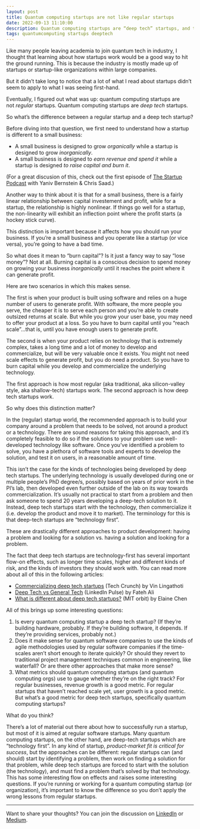 ```yaml
---
layout: post
title: Quantum computing startups are not like regular startups
date: 2022-09-13 11:10:00
description: Quantum computing startups are “deep tech” startups, and therefore take a technology-first approach to product development.
tags: quantumcomputing startups deeptech
---
```

Like many people leaving academia to join quantum tech in industry, I thought that learning about how startups work would be a good way to hit the ground running. This is because the industry is mostly made up of startups or startup-like organizations within large companies.

But it didn’t take long to notice that a lot of what I read about startups didn’t seem to apply to what I was seeing first-hand.

Eventually, I figured out what was up: quantum computing startups are not _regular_ startups. Quantum computing startups are _deep tech_ startups.

So what’s the difference between a regular startup and a deep tech startup?

Before diving into that question, we first need to understand how a startup is different to a small business:

-   A small business is designed to grow _organically_ while a startup is designed to grow _inorganically_.
-   A small business is designed to _earn revenue and spend it_ while a startup is designed _to raise capital and burn it_.

(For a great discusion of this, check out the first episode of [The Startup Podcast](https://open.spotify.com/episode/0sv9tVedhzZ2nmZodoTu1A) with Yaniv Bernstein & Chris Saad.)

Another way to think about it is that for a small business, there is a fairly linear relationship between capital investement and profit, while for a startup, the relationship is highly nonlinear. If things go well for a startup, the non-linearity will exhibit an inflection point where the profit starts (a hockey stick curve).

This distinction is important because it affects how you should run your business. If you’re a small business and you operate like a startup (or vice versa), you’re going to have a bad time.

So what does it mean to “burn capital”? Is it just a fancy way to say “lose money”? Not at all. Burning capital is a conscious decision to spend money on growing your business _inorganically_ until it reaches the point where it can generate profit.

Here are two scenarios in which this makes sense.

The first is when your product is built using software and relies on a huge number of users to generate profit. With software, the more people you serve, the cheaper it is to serve each person and you’re able to create outsized returns at scale. But while you grow your user base, you may need to offer your product at a loss. So you have to burn capital until you “reach scale”…that is, until you have enough users to generate profit.

The second is when your product relies on technology that is extremely complex, takes a long time and a lot of money to develop and commercialize, but will be very valuable once it exists. You might not need scale effects to generate profit, but you do need a product. So you have to burn capital while you develop and commercialize the underlying technology.

The first approach is how most regular (aka traditional, aka silicon-valley style, aka shallow-tech) startups work. The second approach is how deep tech startups work.

So why does this distinction matter?

In the (regular) startup world, the recommended approach is to build your company around a problem that needs to be solved, not around a product or a technology. There are sound reasons for taking this approach, and it’s completely feasible to do so if the solutions to your problem use well-developed technology like software. Once you’ve identified a problem to solve, you have a plethora of software tools and experts to develop the solution, and test it on users, in a reasonable amount of time.

This isn’t the case for the kinds of technologies being developed by deep tech startups. The underlying technology is usually developed during one or multiple people’s PhD degree/s, possibly based on years of prior work in the PI’s lab, then developed even further outside of the lab on its way towards commercialization. It’s usually not practical to start from a problem and then ask someone to spend 20 years developing a deep-tech solution to it. Instead, deep tech startups start with the technology, _then_ commercialize it (i.e. develop the product and move it to market). The terminology for this is that deep-tech startups are “technology first”.

These are drastically different approaches to product development: having a problem and looking for a solution vs. having a solution and looking for a problem.

The fact that deep tech startups are technology-first has several important flow-on effects, such as longer time scales, higher and different kinds of risk, and the kinds of investors they should work with. You can read more about all of this in the following articles:

-   [Commercializing deep tech startups](https://techcrunch.com/2021/02/10/commercializing-deep-tech-startups-a-practical-guide-for-founders-and-investors/) (Tech Crunch) by Vin Lingathoti
-   [Deep Tech vs General Tech](https://www.linkedin.com/pulse/deep-tech-vs-general-fateh-ali-/) (LinkedIn Pulse) by Fateh Ali
-   [What is different about deep tech startups?](https://orbit-kb.mit.edu/hc/en-us/articles/115000815511-What-is-different-about-deep-tech-startups-) (MIT orbit) by Elaine Chen

All of this brings up some interesting questions:

1.  Is every quantum computing startup a deep tech startup? (If they’re building hardware, probably. If they’re building software, it depends. If they’re providing services, probably not.)
2.  Does it make sense for quantum software companies to use the kinds of agile methodologies used by regular software companies if the time-scales aren’t short enough to iterate quickly? Or should they revert to traditional project management techniques common in engineering, like waterfall? Or are there other approaches that make more sense?
3.  What metrics should quantum computing startups (and quantum computing orgs) use to gauge whether they’re on the right track? For regular businesses, revenue growth is a good metric. For regular startups that haven’t reached scale yet, user growth is a good metric. But what’s a good metric for deep tech startups, specifically quantum computing startups?

What do you think?

There’s a lot of material out there about how to successfully run a startup, but most of it is aimed at regular software startups. Many quantum computing startups, on the other hand, are deep-tech startups which are “technology first”. In any kind of startup, _product-market fit is critical for success_, but the approaches can be different: regular startups can (and should) start by identifying a problem, then work on finding a solution for that problem, while deep tech startups are forced to start with the solution (the technology), and must find a problem that’s solved by that technology. This has some interesting flow on effects and raises some interesting questions. If you’re running or working for a quantum computing startup (or organization), it’s important to know the difference so you don’t apply the wrong lessons from regular startups.

---

Want to share your thoughts? You can join the discussion on [LinkedIn](https://www.linkedin.com/posts/agata-branczyk_quantum-computing-startups-are-not-like-regular-activity-6975501834215919617-nstS) or [Medium](https://aggiebranczyk.medium.com/quantum-computing-startups-are-not-like-regular-startups-620f9af083cf).
